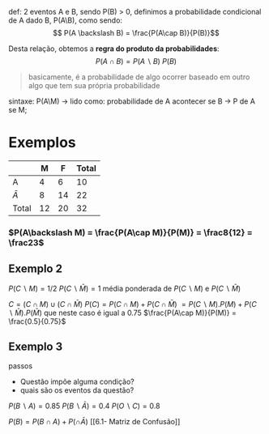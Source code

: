 def: 2 eventos A e B, sendo P(B) > 0, definimos a probabilidade condicional de A dado B, P(A\B), como sendo:
$$ P(A \backslash B) = \frac{P(A\cap B)}{P(B)}$$

Desta relação, obtemos a **regra do produto da probabilidades**:
$$P(A\cap B)= P(A\backslash B)\ P(B)$$

> basicamente, é a probabilidade de algo ocorrer baseado em outro algo que tem sua própria probabilidade

sintaxe: P(A\M) -> lido como: probabilidade de A acontecer se B -> P de A se M;

# Exemplos

|          | M   | F   | Total |
| -------- | --- | --- | ----- |
| A        | 4   | 6   | 10    |
| $\bar A$ | 8   | 14  | 22    |
| Total    | 12  | 20  | 32    |
### $P(A\backslash M) = \frac{P(A\cap M)}{P(M)} = \frac8{12} = \frac23$

## Exemplo 2
$P(C\backslash M) = 1/2$
$P(C\backslash \bar M) = 1$
média ponderada de $P(C\backslash M)$ e $P(C\backslash \bar M)$

$C = (C\cap M)\cup (C\cap\bar M)$
$P(C) = P(C\cap M)+ P(C\cap \bar M)$
$= P(C\backslash M).P(M) + P(C\backslash\bar M).P(\bar M)$ que neste caso é igual a $0.75$
$\frac{P(A\cap M)}{P(M)} = \frac{0.5}{0.75}$

## Exemplo 3
passos
- Questão impõe alguma condição? 
- quais são os eventos da questão?

$P(B\backslash A) = 0.85$
$P(B\backslash\bar A) = 0.4$
$P(O\backslash C) = 0.8$

$P(B) = P(B\cap A) + P(\cap \bar A)$
[[6.1- Matriz de Confusão]]